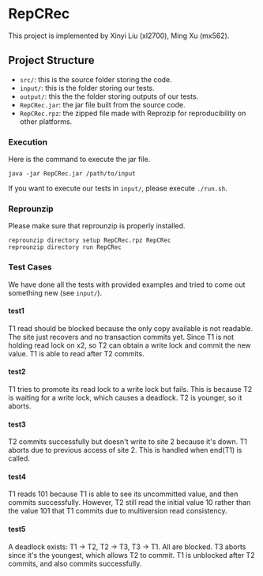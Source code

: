 # RepCRec

This project is implemented by Xinyi Liu (xl2700), Ming Xu (mx562).

## Project Structure

* `src/`: this is the source folder storing the code.
* `input/`: this is the folder storing our tests.
* `output/`: this the the folder storing outputs of our tests.
* `RepCRec.jar`: the jar file built from the source code.
* `RepCRec.rpz`: the zipped file made with Reprozip for reproducibility on other platforms.

### Execution

Here is the command to execute the jar file.

```
java -jar RepCRec.jar /path/to/input
```

If you want to execute our tests in `input/`, please execute `./run.sh`.

### Reprounzip

Please make sure that reprounzip is properly installed.

```
reprounzip directory setup RepCRec.rpz RepCRec
reprounzip directory run RepCRec
```

### Test Cases

We have done all the tests with provided examples and tried to come out something new (see `input/`).

#### test1

T1 read should be blocked because the only copy available is not readable. The site just recovers and no transaction commits yet. Since T1 is not holding read lock on x2, so T2 can obtain a write lock and commit the new value. T1 is able to read after T2 commits.

#### test2

T1 tries to promote its read lock to a write lock but fails. This is because T2 is waiting for a write lock, which causes a deadlock. T2 is younger, so it aborts.

#### test3

T2 commits successfully but doesn't write to site 2 because it's down. T1 aborts due to previous access of site 2. This is handled when end(T1) is called.

#### test4

T1 reads 101 because T1 is able to see its uncommitted value, and then commits successfully. However, T2 still read the initial value 10 rather than the value 101 that T1 commits due to multiversion read consistency.

#### test5

A deadlock exists: T1 -> T2, T2 -> T3, T3 -> T1. All are blocked. T3 aborts since it's the youngest, which allows T2 to commit. T1 is unblocked after T2 commits, and also commits successfully.
